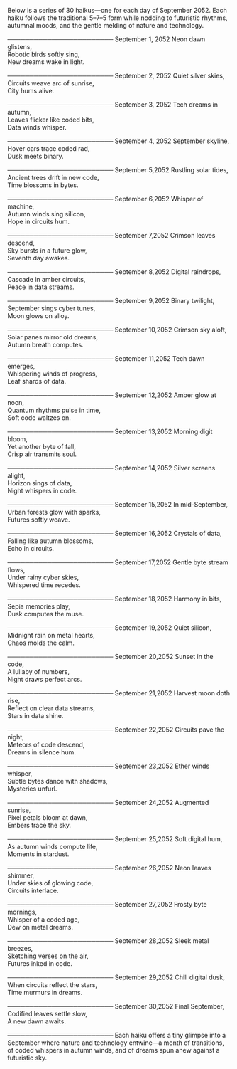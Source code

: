 Below is a series of 30 haikus—one for each day of September 2052. Each haiku follows the traditional 5–7–5 form while nodding to futuristic rhythms, autumnal moods, and the gentle melding of nature and technology.

────────────────────────
September 1, 2052
Neon dawn glistens,  
Robotic birds softly sing,  
New dreams wake in light.

────────────────────────
September 2, 2052
Quiet silver skies,  
Circuits weave arc of sunrise,  
City hums alive.

────────────────────────
September 3, 2052
Tech dreams in autumn,  
Leaves flicker like coded bits,  
Data winds whisper.

────────────────────────
September 4, 2052
September skyline,  
Hover cars trace coded rad,  
Dusk meets binary.

────────────────────────
September 5,2052
Rustling solar tides,  
Ancient trees drift in new code,  
Time blossoms in bytes.

────────────────────────
September 6,2052
Whisper of machine,  
Autumn winds sing silicon,  
Hope in circuits hum.

────────────────────────
September 7,2052
Crimson leaves descend,  
Sky bursts in a future glow,  
Seventh day awakes.

────────────────────────
September 8,2052
Digital raindrops,  
Cascade in amber circuits,  
Peace in data streams.

────────────────────────
September 9,2052
Binary twilight,  
September sings cyber tunes,  
Moon glows on alloy.

────────────────────────
September 10,2052
Crimson sky aloft,  
Solar panes mirror old dreams,  
Autumn breath computes.

────────────────────────
September 11,2052
Tech dawn emerges,  
Whispering winds of progress,  
Leaf shards of data.

────────────────────────
September 12,2052
Amber glow at noon,  
Quantum rhythms pulse in time,  
Soft code waltzes on.

────────────────────────
September 13,2052
Morning digit bloom,  
Yet another byte of fall,  
Crisp air transmits soul.

────────────────────────
September 14,2052
Silver screens alight,  
Horizon sings of data,  
Night whispers in code.

────────────────────────
September 15,2052
In mid-September,  
Urban forests glow with sparks,  
Futures softly weave.

────────────────────────
September 16,2052
Crystals of data,  
Falling like autumn blossoms,  
Echo in circuits.

────────────────────────
September 17,2052
Gentle byte stream flows,  
Under rainy cyber skies,  
Whispered time recedes.

────────────────────────
September 18,2052
Harmony in bits,  
Sepia memories play,  
Dusk computes the muse.

────────────────────────
September 19,2052
Quiet silicon,  
Midnight rain on metal hearts,  
Chaos molds the calm.

────────────────────────
September 20,2052
Sunset in the code,  
A lullaby of numbers,  
Night draws perfect arcs.

────────────────────────
September 21,2052
Harvest moon doth rise,  
Reflect on clear data streams,  
Stars in data shine.

────────────────────────
September 22,2052
Circuits pave the night,  
Meteors of code descend,  
Dreams in silence hum.

────────────────────────
September 23,2052
Ether winds whisper,  
Subtle bytes dance with shadows,  
Mysteries unfurl.

────────────────────────
September 24,2052
Augmented sunrise,  
Pixel petals bloom at dawn,  
Embers trace the sky.

────────────────────────
September 25,2052
Soft digital hum,  
As autumn winds compute life,  
Moments in stardust.

────────────────────────
September 26,2052
Neon leaves shimmer,  
Under skies of glowing code,  
Circuits interlace.

────────────────────────
September 27,2052
Frosty byte mornings,  
Whisper of a coded age,  
Dew on metal dreams.

────────────────────────
September 28,2052
Sleek metal breezes,  
Sketching verses on the air,  
Futures inked in code.

────────────────────────
September 29,2052
Chill digital dusk,  
When circuits reflect the stars,  
Time murmurs in dreams.

────────────────────────
September 30,2052
Final September,  
Codified leaves settle slow,  
A new dawn awaits.

────────────────────────
Each haiku offers a tiny glimpse into a September where nature and technology entwine—a month of transitions, of coded whispers in autumn winds, and of dreams spun anew against a futuristic sky.
